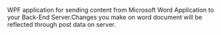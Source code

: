 WPF application for sending content from Microsoft Word Application to your Back-End Server.Changes you make on word document will be reflected through post data on server.
